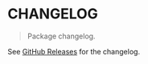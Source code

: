 # CHANGELOG

> Package changelog.

See [GitHub Releases](https://github.com/stdlib-js/utils-merge/releases) for the changelog.